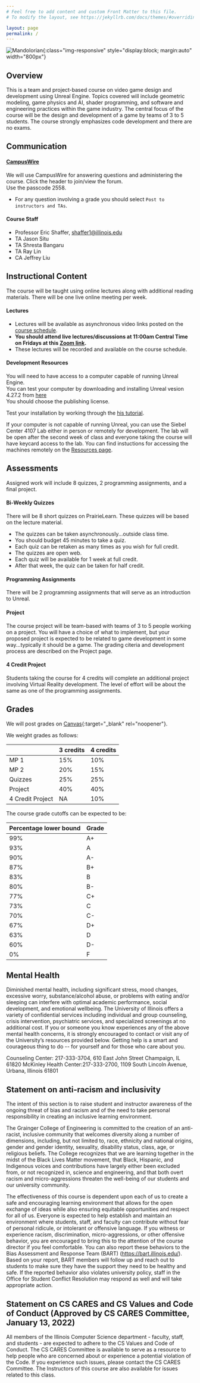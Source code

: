 ```yaml
---
# Feel free to add content and custom Front Matter to this file.
# To modify the layout, see https://jekyllrb.com/docs/themes/#overriding-theme-defaults

layout: page
permalink: /
---
```


![Mandolorian](/img/Unreal_Engine_5_18.jpg){:class="img-responsive" style="display:block; margin:auto" width="800px"}

## Overview ##

This is a team and project-based course on video game design and development using Unreal Engine. Topics covered will include geometric modeling, game physics and AI, shader programming, and software and engineering practices within the game industry. The central  focus of the course will be the design and development of a game by teams of 3 to 5 students. The course strongly emphasizes code development and there are no exams.

## Communication ##

#### [CampusWire](https://campuswire.com/p/GA821B381) ####

We will use CampusWire for answering questions and administering the course.
Click the header to join/view the forum.<br/> 
Use the passcode 2558. 

+ For any question involving a grade you should select `Post to instructors and TAs`.

#### Course Staff ####

* Professor Eric Shaffer, shaffer1@illinois.edu
* TA Jason Situ
* TA Shresta Bangaru
* TA Ray Lin
* CA Jeffrey Liu

## Instructional Content ##

The course will be taught using online lectures along with additional reading materials. There will be one live online meeting per week.

#### Lectures ####

+ Lectures will be available as asynchronous video links posted on the [course schedule](https://illinois-cs415.github.io/schedule).
+ **You should attend live lectures/discussions at 11:00am Central Time on Fridays at this [Zoom link](https://illinois.zoom.us/j/85907068559?pwd=VWh1bEVkNzhkdWtmOEJjT2lNalRGUT09).**
+ These lectures will be recorded and available on the course schedule.

#### Development Resources ####

You will need to have access to a computer capable of running Unreal Engine. <br/>
You can test your computer by downloading and installing Unreal vesion 4.27.2 from [here](https://www.unrealengine.com/en-US/download) <br/>
You should choose the publishing license. 

Test your installation by working through the [his tutorial](https://www.raywenderlich.com/454-how-to-create-a-simple-game-in-unreal-engine-4).

If your computer is not capable of running Unreal, you can use the Siebel Center 4107 Lab either in person or remotely for development. The lab will be open after the second week of class and everyone taking the course will have keycard access to the lab. You can find instuctions for accessing the machines remotely on the [Resources page](https://illinois-cs415.github.io/resources).  

## Assessments ##

Assigned work will include 8 quizzes, 2 programming assignments, and a final project.

#### Bi-Weekly Quizzes ####
There will be 8 short quizzes on PrairieLearn. These quizzes will be based on the lecture material. 
+ The quizzes can be taken asynchronously...outside class time.
+ You should budget 45 minutes to take a quiz.
+ Each quiz can be retaken as many times as you wish for full credit.
+ The quizzes are open web. 
+ Each quiz will be available for 1 week at full credit. 
+ After that week, the quiz can be taken for half credit.  

#### Programming Assignments ####
There will be 2 programming assignments that will serve as an introduction to Unreal.

#### Project ####
The course project will be team-based with teams of 3 to 5 people working on a project. You will have a choice of what to implement, but your proposed project is expected to be related to game development in some way...typically it should be a game. The grading citeria and development process are described on the Project page.

#### 4 Credit Project ####

Students taking the course for 4 credits will complete an additional project involving Virtual Reality development. The level of effort will be about the same as one of the programming assignments.

## Grades ##
We will post grades on [Canvas](https://canvas.illinois.edu/){:target="_blank" rel="noopener"}.

We weight grades as follows:

| | 3 credits | 4 credits |  
| ----- | ------ | ----- |  
| MP 1 | 15% | 10% | 
| MP 2 | 20% | 15% |   
| Quizzes| 25%  | 25%  |
| Project | 40% | 40% |
| 4 Credit Project | NA | 10% |

The course grade cutoffs can be expected to be:

|Percentage lower bound | Grade |
| ----- | ------ |
| 99% | A+ |
| 93% | A |
| 90% | A- |
| 87% | B+ |
| 83% | B |
| 80% | B- |
| 77% | C+ |
| 73% | C |
| 70% | C- |
| 67% | D+ |
| 63% | D |
| 60% | D- |
| 0%  | F  |



## Mental Health ##
Diminished mental health, including significant stress, mood changes, excessive worry, substance/alcohol abuse, or problems with eating and/or sleeping can interfere with optimal academic performance, social development, and emotional wellbeing. The University of Illinois offers a variety of confidential services including individual and group counseling, crisis intervention, psychiatric services, and specialized screenings at no additional cost. If you or someone you know experiences any of the above mental health concerns, it is strongly encouraged to contact or visit any of the University’s resources provided below. Getting help is a smart and courageous thing to do -- for yourself and for those who care about you.

Counseling Center: 217-333-3704, 610 East John Street Champaign, IL 61820
McKinley Health Center:217-333-2700, 1109 South Lincoln Avenue, Urbana, Illinois 61801

## Statement on anti-racism and inclusivity ##
The intent of this section is to raise student and instructor awareness of the ongoing threat of bias and racism and of the need to take personal responsibility in creating an inclusive learning environment.

The Grainger College of Engineering is committed to the creation of an anti-racist, inclusive community that welcomes diversity along a number of dimensions, including, but not limited to, race, ethnicity and national origins, gender and gender identity, sexuality, disability status, class, age, or religious beliefs. The College recognizes that we are learning together in the midst of the Black Lives Matter movement, that Black, Hispanic, and Indigenous voices and contributions have largely either been excluded from, or not recognized in, science and engineering, and that both overt racism and micro-aggressions threaten the well-being of our students and our university community.

The effectiveness of this course is dependent upon each of us to create a safe and encouraging learning environment that allows for the open exchange of ideas while also ensuring equitable opportunities and respect for all of us. Everyone is expected to help establish and maintain an environment where students, staff, and faculty can contribute without fear of personal ridicule, or intolerant or offensive language. If you witness or experience racism, discrimination, micro-aggressions, or other offensive behavior, you are encouraged to bring this to the attention of the course director if you feel comfortable. You can also report these behaviors to the Bias Assessment and Response Team (BART) (https://bart.illinois.edu/). Based on your report, BART members will follow up and reach out to students to make sure they have the support they need to be healthy and safe. If the reported behavior also violates university policy, staff in the Office for Student Conflict Resolution may respond as well and will take appropriate action.

## Statement on CS CARES and CS Values and Code of Conduct (Approved by CS CARES Committee, January 13, 2022) ##
All members of the Illinois Computer Science department - faculty, staff, and students - are expected to adhere to the CS Values and Code of Conduct. The CS CARES Committee is available to serve as a resource to help people who are concerned about or experience a potential violation of the Code. If you experience such issues, please contact the CS CARES Committee. The Instructors of this course are also available for issues related to this class.




